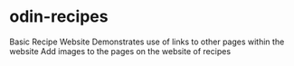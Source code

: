# odin-recipes
Basic Recipe Website
Demonstrates use of links to other pages within the website
Add images to the pages on the website of recipes